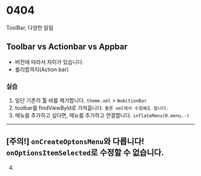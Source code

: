 # 0404

ToolBar, 다양한 알림

## Toolbar vs Actionbar vs Appbar

- 버전에 따라서 차이가 있습니다.
- 롤리팝까지(Action bar)

### 실습

1. 일단 기존의 툴 바를 제거합니다. `theme.xml` > `NoActionBar`
2. toolbar를 findViewById로 가져옵니다. `물론 xml에서 수정해도 됩니다.`
3. 메뉴를 추가하고 싶다면, 메뉴를 추가하고 연결합니다. `inflateMenu(R.menu.-)`
---
[주의!] `onCreateOptonsMenu`와 다릅니다! `onOptionsItemSelected`로 수정할 수 없습니다.
---
4.
